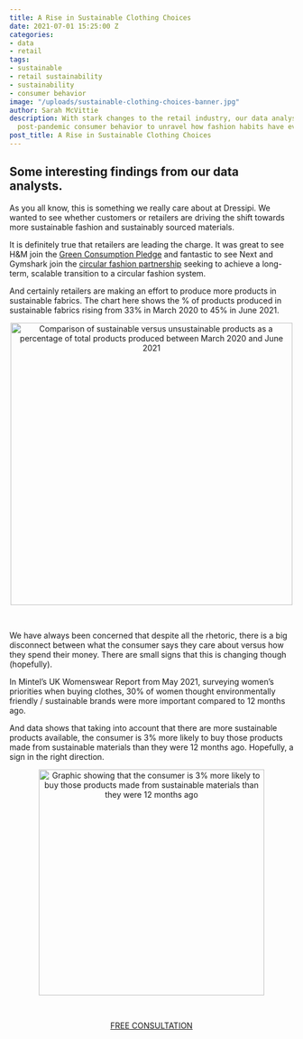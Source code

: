 ```yaml
---
title: A Rise in Sustainable Clothing Choices
date: 2021-07-01 15:25:00 Z
categories:
- data
- retail
tags:
- sustainable
- retail sustainability
- sustainability
- consumer behavior
image: "/uploads/sustainable-clothing-choices-banner.jpg"
author: Sarah McVittie
description: With stark changes to the retail industry, our data analysts monitored
  post-pandemic consumer behavior to unravel how fashion habits have evolved.
post_title: A Rise in Sustainable Clothing Choices
---
```


## Some interesting findings from our data analysts.

As you all know, this is something we really care about at Dressipi. We wanted to see whether customers or retailers are driving the shift towards more sustainable fashion and sustainably sourced materials. 

It is definitely true that retailers are leading the charge. It was great to see H&M join the [Green Consumption Pledge](https://hmgroup.com/news/hm-group-joins-eu-green-consumption-pledge-initiative/#:~:text=H%26M%20Group%20is%20proud%20to,reached%20by%20collaborating%20with%20others.) and fantastic to see Next and Gymshark join the [circular fashion partnership](https://www.diarydirectory.com/newsarticle/gymshark-and-next-among-new-participants-of-the-circular-fashion-partnership/37464) seeking to achieve a long-term, scalable transition to a circular fashion system.

And certainly retailers are making an effort to produce more products in sustainable fabrics. 
The chart here shows the % of products produced in sustainable fabrics rising from 33% in March 2020 to 45% in June 2021.
<br>

<p style="text-align:center"><img style="margin-left: 0px; width: 500px;" alt="Comparison of sustainable versus unsustainable products as a percentage of total products produced between March 2020 and June 2021" src="/uploads/Newsletter%20Sustainability.JPG"/></p>
<br>

We have always been concerned that despite all the rhetoric, there is a big disconnect between what the consumer says they care about versus how they spend their money. There are small signs that this is changing though (hopefully). 

In Mintel’s UK Womenswear Report from May 2021, surveying women’s priorities when buying clothes, 30% of women thought environmentally friendly / sustainable brands were more important compared to 12 months ago. 

And data shows that taking into account that there are more sustainable products available, the consumer is 3% more likely to buy those products made from sustainable materials than they were 12 months ago. Hopefully, a sign in the right direction.
<br>

<p style="text-align:center"><img style="margin-left: 0px; width: 400px;" alt="Graphic showing that the consumer is 3% more likely to buy those products made from sustainable materials than they were 12 months ago" src="/uploads/ConsumerSustainability.JPG"/></p>
<br>
<p style="text-align:center"><a href="/company/demo/" class="button button-primary">FREE CONSULTATION</a></p>
